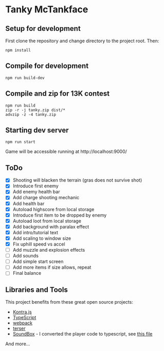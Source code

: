 # Tanky McTankface

## Setup for development

First clone the repository and change directory to the project root.
Then:
```
npm install
```

## Compile for development

```
npm run build-dev
```

## Compile and zip for 13K contest

```
npm run build
zip -r -j tanky.zip dist/*
advzip -z -4 tanky.zip
```

## Starting dev server

```
npm run start
```

Game will be accessible running at http://localhost:9000/

## ToDo

- [x] Shooting will blacken the terrain (gras does not survive shot)
- [x] Introduce first enemy
- [x] Add enemy health bar
- [x] Add charge shooting mechanic
- [x] Add health bar
- [x] Autoload highscore from local storage
- [x] Introduce first item to be dropped by enemy
- [x] Autoload loot from local storage
- [x] Add background with paralax effect
- [x] Add intro/tutorial text
- [x] Add scaling to window size
- [x] Fix uphill speed vs accel
- [ ] Add muzzle and explosion effects
- [ ] Add sounds
- [ ] Add simple start screen
- [ ] Add more items if size allows, repeat
- [ ] Final balance

## Libraries and Tools

This project benefits from these great open source projects:

* [Kontra.js](https://straker.github.io/kontra/)
* [TypeScript](https://www.typescriptlang.org/)
* [webpack](https://webpack.js.org/)
* [terser](https://terser.org/)
* [SoundBox](https://sb.bitsnbites.eu/) - I converted the player code to typescript, see [this file](src/soundbox/player.ts)

And more...